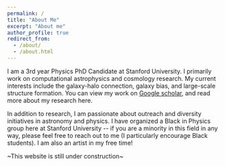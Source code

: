 ```yaml
---
permalink: /
title: "About Me"
excerpt: "About me"
author_profile: true
redirect_from: 
  - /about/
  - /about.html
---
```


I am a 3rd year Physics PhD Candidate at Stanford University. I primarily work on computational astrophysics and cosmology research. My current interests include the galaxy-halo connection, galaxy bias, and large-scale structure formation. You can view my work on [Google scholar](https://scholar.google.com/citations?hl=en&authuser=2&user=cL4njVMAAAAJ), and read more about my research here.

In addition to research, I am passionate about outreach and diversity initiatives in astronomy and physics. I have organized a Black in Physics group here at Stanford University -- if you are a minority in this field in any way, please feel free to reach out to me (I particularly encourage Black students). I am also an artist in my free time!

~This website is still under construction~
